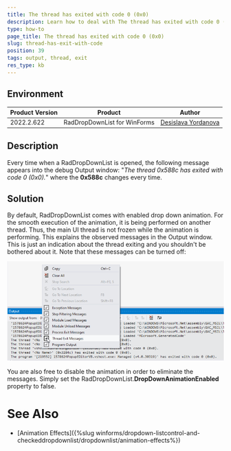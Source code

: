 ```yaml
---
title: The thread has exited with code 0 (0x0) 
description: Learn how to deal with The thread has exited with code 0 (0x0) in the Output window.
type: how-to 
page_title: The thread has exited with code 0 (0x0) 
slug: thread-has-exit-with-code
position: 39
tags: output, thread, exit
res_type: kb
---
```


## Environment
 
|Product Version|Product|Author|
|----|----|----|
|2022.2.622|RadDropDownList for WinForms|[Desislava Yordanova](https://www.telerik.com/blogs/author/desislava-yordanova)|


## Description

Every time when a RadDropDownList is opened, the following message appears into the debug Output window: 
"*The thread 0x588c has exited with code 0 (0x0).*" where the **0x588c** changes every time.
 
## Solution

By default, RadDropDownList comes with enabled drop down animation. For the smooth execution of the animation, it is being performed on another thread. Thus, the main UI thread is not frozen while the animation is performing. This explains the observed messages in the Output window. This is just an indication about the thread exiting and you shouldn't be bothered about it. Note that these messages can be turned off:

![thread-has-exit-with-code001](images/thread-has-exit-with-code001.png)

You are also free to disable the animation in order to eliminate the messages. Simply set the RadDropDownList.**DropDownAnimationEnabled** property to false. 

# See Also

* [Animation Effects]({%slug winforms/dropdown-listcontrol-and-checkeddropdownlist/dropdownlist/animation-effects%}) 
